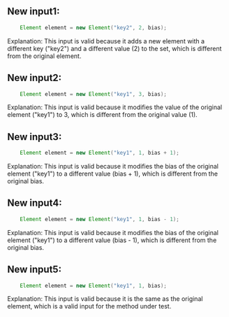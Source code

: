 ## New input1:
```java
    Element element = new Element("key2", 2, bias);
```
Explanation: This input is valid because it adds a new element with a different key ("key2") and a different value (2) to the set, which is different from the original element.

## New input2:
```java
    Element element = new Element("key1", 3, bias);
```
Explanation: This input is valid because it modifies the value of the original element ("key1") to 3, which is different from the original value (1).

## New input3:
```java
    Element element = new Element("key1", 1, bias + 1);
```
Explanation: This input is valid because it modifies the bias of the original element ("key1") to a different value (bias + 1), which is different from the original bias.

## New input4:
```java
    Element element = new Element("key1", 1, bias - 1);
```
Explanation: This input is valid because it modifies the bias of the original element ("key1") to a different value (bias - 1), which is different from the original bias.

## New input5:
```java
    Element element = new Element("key1", 1, bias);
```
Explanation: This input is valid because it is the same as the original element, which is a valid input for the method under test.
